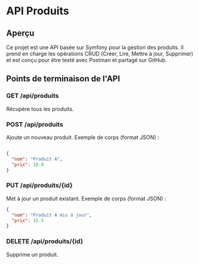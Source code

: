 # API Produits

## Aperçu
Ce projet est une API basée sur Symfony pour la gestion des produits. Il prend en charge les opérations CRUD (Créer, Lire, Mettre à jour, Supprimer) et est conçu pour être testé avec Postman et partagé sur GitHub.

## Points de terminaison de l'API

### GET /api/produits
Récupère tous les produits.

### POST /api/produits
Ajoute un nouveau produit.
Exemple de corps (format JSON) :
```json

{
  "nom": "Produit A",
  "prix": 10.0
}
```
### PUT /api/produits/{id}
Met à jour un produit existant. Exemple de corps (format JSON) :
```json
{
  "nom": "Produit A mis à jour",
  "prix": 15.5
}
```

### DELETE /api/produits/{id}
Supprime un produit.


